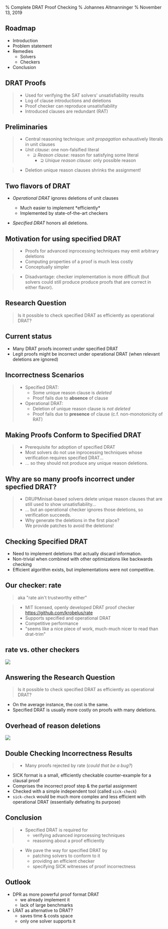 % Complete DRAT Proof Checking
% Johannes Altmanninger
% November 13, 2019

## Roadmap

- Introduction
- Problem statement
- Remedies
    - Solvers
    - Checkers
- Conclusion

## DRAT Proofs

> - Used for verifying the SAT solvers' unsatisfiability results
> - Log of clause introductions and deletions
> - Proof checker can reproduce unsatisfiability
> - Introduced clauses are redundant (RAT)

## Preliminaries

> - Central reasoning technique: *unit propagation* exhaustively literals in unit clauses
> - *Unit clause*: one non-falsified literal
>     - $\supseteq$ *Reason clause*: reason for satisfying some literal
>         - $\supseteq$ *Unique reason clause*: only possible reason

> - Deletion unique reason clauses shrinks the assignment!

## Two flavors of DRAT

- *Operational DRAT* ignores deletions of unit clauses
    <ul>
    <li>Much easier to implement *efficiently*</li>
    <li>Implemented by state-of-the-art checkers</li>
    </ul>
    
- *Specified DRAT* honors all deletions.

<!--
    <ul>
    <li>Required for verifying proofs with arbitrary deletions</li>
    <li>Invaluable for efficently computing properties about proofs</li>
    </ul>
-->

## Motivation for using specified DRAT

> - Proofs for advanced inprocessing techniques may emit arbitrary deletions
> - Computing properties of a proof is much less costly
> - Conceptually simpler
 
> - Disadvantage: checker implementation is more difficult
    (but solvers could still produce produce proofs that are correct in
    either flavor).

## Research Question

> Is it possible to check specified DRAT as efficiently as operational DRAT?

## Current status

- Many DRAT proofs incorrect under specified DRAT
- Legit proofs might be incorrect under operational DRAT
  (when relevant deletions are ignored)

## Incorrectness Scenarios

> - Specified DRAT:
    <ul>
        <li>Some unique reason clause is *deleted*</li>
        <li>Proof fails due to **absence** of clause</li>
    </ul>
> - Operational DRAT:
    <ul>
        <li>Deletion of unique reason clause is *not deleted*</li>
        <li>Proof fails due to **presence** of clause (c.f. non-monotonicity of RAT)</li>
    </ul>

## Making Proofs Conform to Specified DRAT

> - Prerequisite for adoption of specified DRAT
> - Most solvers do not use inprocessing techniques whose verification
  requires specified DRAT...
> - ... so they should not produce any unique reason deletions.

## Why are so many proofs incorrect under specfied DRAT?

> - DRUPMinisat-based solvers delete unique reason clauses that are still
    used to show unsatisfiability...
> - ... but an operational checker ignores those deletions, so
    verification succeeds.
> - Why generate the deletions in the first place?<br/>
    We provide patches to avoid the deletions!

## Checking Specified DRAT

- Need to implement deletions that actually discard information.
- Non-trivial when combined with other optimizations like backwards checking
- Efficient algorithm exists, but implementations were not competitive.

##
<h2>Our checker:
    <span style="text-transform: none;">rate</span>
</h2>

> aka "rate ain't trustworthy either"

> - MIT licensed, openly developed DRAT proof checker
  <https://github.com/krobelus/rate>
> - Supports specified and operational DRAT
> - Competitive performance
> - "seems like a nice piece of work, much-much nicer to read than drat-trim"

## rate vs. other checkers

![](https://github.com/krobelus/rate-experiments/slides/cactus.png)

## Answering the Research Question

> Is it possible to check specified DRAT as efficiently as operational DRAT?

- On the average instance, the cost is the same.
- Specified DRAT is usually more costly on proofs with many deletions.

## Overhead of reason deletions

![](https://github.com/krobelus/rate-experiments/slides/overhead.png)

## Double Checking Incorrectness Results

> - Many proofs rejected by rate (*could that be a bug?*)
- SICK format is a small, efficiently checkable counter-example
  for a clausal proof
- Comprises the incorrect proof step & the partial assignment
- Checked with a simple independent tool (called `sick-check`)
- `sick-check` would be much more complex and less efficient 
  with operational DRAT (essentially defeating its purpose)

## Conclusion

> - Specified DRAT is required for
    <ul>
        <li>verifying advanced inprocessing techniques</li>
        <li>reasoning about a proof efficiently</li>
    </ul>

> - We pave the way for specified DRAT by
    <ul>
        <li>patching solvers to conform to it</li>
        <li>providing an efficient checker</li>
        <li>specifying SICK witnesses of proof incorrectness</li>
    </ul>

## Outlook

- DPR as more powerful proof format DRAT
    - we already implement it
    - lack of large benchmarks
- LRAT as alternative to DRAT?
    - saves time & costs space
    - only one solver supports it
